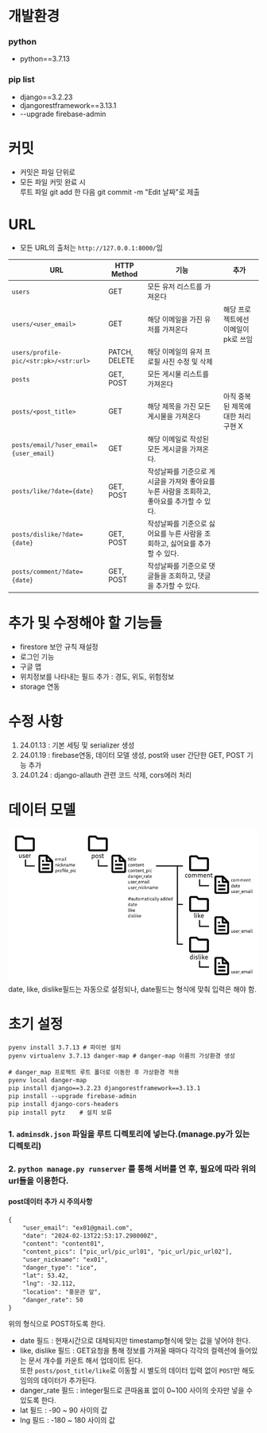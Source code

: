 # 개발환경
### python
- python==3.7.13
### pip list
- django==3.2.23
- djangorestframework==3.13.1
- --upgrade firebase-admin

# 커밋
- 커밋은 파일 단위로
- 모든 파일 커밋 완료 시\
루트 파일 git add 한 다음 git commit -m "Edit 날짜"로 제출

# URL
- 모든 URL의 출처는 `http://127.0.0.1:8000/`임

|URL|HTTP Method|기능|추가|
|---|-----------|----|----|
|`users`|GET|모든 유저 리스트를 가져온다|
|`users/<user_email>`|GET|해당 이메일을 가진 유저를 가져온다|해당 프로젝트에선 이메일이 pk로 쓰임|
|`users/profile-pic/<str:pk>/<str:url>`|PATCH, DELETE|해당 이메일의 유저 프로필 사진 수정 및 삭제
|`posts`|GET, POST|모든 게시물 리스트를 가져온다|
|`posts/<post_title>`|GET|해당 제목을 가진 모든 게시물을 가져온다|아직 중복된 제목에 대한 처리구현 X
|`posts/email/?user_email={user_email}`|GET|해당 이메일로 작성된 모든 게시글을 가져온다.
|`posts/like/?date={date}`|GET, POST|작성날짜를 기준으로 게시글을 가져와 좋아요를 누른 사람을 조회하고, 좋아요를 추가할 수 있다.
|`posts/dislike/?date={date}`|GET, POST|작성날짜를 기준으로 싫어요를 누른 사람을 조회하고, 싫어요를 추가할 수 있다.
|`posts/comment/?date={date}`|GET, POST|작성날짜를 기준으로 댓글들을 조회하고, 댓글을 추가할 수 있다.|


# 추가 및 수정해야 할 기능들
- firestore 보안 규칙 재설정
- 로그인 기능
- 구글 맵
- 위치정보를 나타내는 필드 추가 : 경도, 위도, 위험정보
- storage 연동

# 수정 사항
1. 24.01.13 : 기본 세팅 및 serializer 생성
2. 24.01.19 : firebase연동, 데이터 모델 생성, post와 user 간단한 GET, POST 기능 추가
3. 24.01.24 : django-allauth 관련 코드 삭제, cors에러 처리

# 데이터 모델
![Alt text](image.png)
date, like, dislike필드는 자동으로 설정되나, date필드는 형식에 맞춰 입력은 해야 함.

# 초기 설정
```shell
pyenv install 3.7.13 # 파이썬 설치
pyenv virtualenv 3.7.13 danger-map # danger-map 이름의 가상환경 생성

# danger_map 프로젝트 루트 폴더로 이동한 후 가상환경 적용
pyenv local danger-map
pip install django==3.2.23 djangorestframework==3.13.1
pip install --upgrade firebase-admin
pip install django-cors-headers
pip install pytz    # 설치 보류
```
### 1. `adminsdk.json` 파일을 루트 디렉토리에 넣는다.(manage.py가 있는 디렉토리)
### 2. `python manage.py runserver` 를 통해 서버를 연 후, 필요에 따라 위의 url들을 이용한다.

#### post데이터 추가 시 주의사항
    {
        "user_email": "ex01@gmail.com",
        "date": "2024-02-13T22:53:17.298000Z",
        "content": "content01",
        "content_pics": ["pic_url/pic_url01", "pic_url/pic_url02"],
        "user_nickname": "ex01",
        "danger_type": "ice",
        "lat": 53.42,
        "lng": -32.112,
        "location": "홍문관 앞",
        "danger_rate": 50
    }
위의 형식으로 POST하도록 한다.
- date 필드 : 현재시간으로 대체되지만 timestamp형식에 맞는 값을 넣어야 한다.
- like, dislike 필드 : GET요청을 통해 정보를 가져올 때마다 각각의 컬렉션에 들어있는 문서 개수를 카운트 해서 업데이트 된다.\
또한 `posts/post_title/like`로 이동할 시 별도의 데이터 입력 없이 `POST`만 해도 임의의 데이터가 추가된다.
- danger_rate 필드 : integer필드로 큰따옴표 없이 0~100 사이의 숫자만 넣을 수 있도록 한다.
- lat 필드 : -90 ~ 90 사이의 값
- lng 필드 : -180 ~ 180 사이의 값
